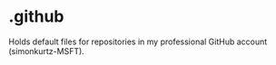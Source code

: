 # .github

Holds default files for repositories in my professional GitHub account (simonkurtz-MSFT).
